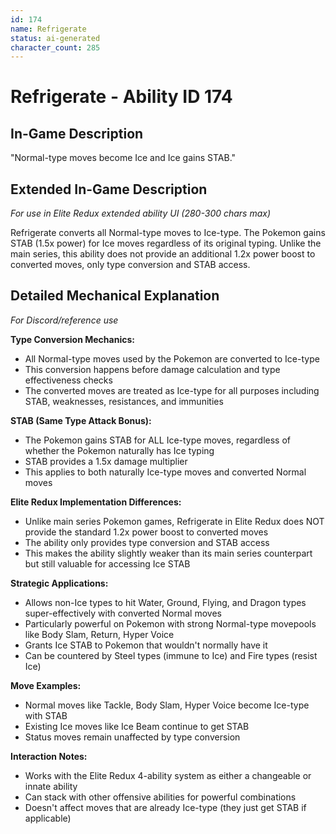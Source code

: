 ```yaml
---
id: 174
name: Refrigerate
status: ai-generated
character_count: 285
---
```


# Refrigerate - Ability ID 174

## In-Game Description
"Normal-type moves become Ice and Ice gains STAB."

## Extended In-Game Description
*For use in Elite Redux extended ability UI (280-300 chars max)*

Refrigerate converts all Normal-type moves to Ice-type. The Pokemon gains STAB (1.5x power) for Ice moves regardless of its original typing. Unlike the main series, this ability does not provide an additional 1.2x power boost to converted moves, only type conversion and STAB access.

## Detailed Mechanical Explanation
*For Discord/reference use*

**Type Conversion Mechanics:**
- All Normal-type moves used by the Pokemon are converted to Ice-type
- This conversion happens before damage calculation and type effectiveness checks
- The converted moves are treated as Ice-type for all purposes including STAB, weaknesses, resistances, and immunities

**STAB (Same Type Attack Bonus):**
- The Pokemon gains STAB for ALL Ice-type moves, regardless of whether the Pokemon naturally has Ice typing
- STAB provides a 1.5x damage multiplier
- This applies to both naturally Ice-type moves and converted Normal moves

**Elite Redux Implementation Differences:**
- Unlike main series Pokemon games, Refrigerate in Elite Redux does NOT provide the standard 1.2x power boost to converted moves
- The ability only provides type conversion and STAB access
- This makes the ability slightly weaker than its main series counterpart but still valuable for accessing Ice STAB

**Strategic Applications:**
- Allows non-Ice types to hit Water, Ground, Flying, and Dragon types super-effectively with converted Normal moves
- Particularly powerful on Pokemon with strong Normal-type movepools like Body Slam, Return, Hyper Voice
- Grants Ice STAB to Pokemon that wouldn't normally have it
- Can be countered by Steel types (immune to Ice) and Fire types (resist Ice)

**Move Examples:**
- Normal moves like Tackle, Body Slam, Hyper Voice become Ice-type with STAB
- Existing Ice moves like Ice Beam continue to get STAB
- Status moves remain unaffected by type conversion

**Interaction Notes:**
- Works with the Elite Redux 4-ability system as either a changeable or innate ability
- Can stack with other offensive abilities for powerful combinations
- Doesn't affect moves that are already Ice-type (they just get STAB if applicable)